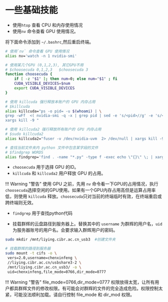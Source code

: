 # 一些基础技能
* 使用`htop` 查看 CPU 和内存使用情况
* 使用`nv` 命令查看 GPU 使用情况。

将下面命令添加到 `~/.bashrc`,然后重启终端。

```bash
# 使用`nv` 命令查看 GPU 使用情况
alias nv='watch -n 1 nvidia-smi'

# 使用某几个GPU (0,1,2,3), 其它GPU不用
# $choosecuda 0,1,2,3   $choosecuda 3
function choosecuda {
    if [ -z "$1" ]; then num=0; else num="$1" ; fi
    CUDA_VISIBLE_DEVICES=$num
    export CUDA_VISIBLE_DEVICES
}

# 使用 killcuda 强行释放本账户的 GPU 内存占用
# $killcuda
alias killcuda="ps -o pid= -u $(whoami) | \
grep -wFf  <( nvidia-smi -q -x | grep pid | sed -e 's/<pid>//g' -e 's/<\/pid>//g' -e 's/^[[:space:]]*//' | sort | uniq ) | \
xargs kill -9 "

# 使用 killcuda2 强行释放所有账户的 GPU 内存占用
# $sudo killcuda2
alias killcuda2="fuser -v /dev/nvidia-uvm  2> /dev/null | xargs kill -9 "

# 查找当前文件夹内 python 文件中包含某字段的文件
# $findgrep WORDS
alias findgrep='find . -name "*.py" -type f -exec echo \"{}\" \; | xargs grep -n '
```

* `choosecuda` 用于选择 GPU 的ID。
* `killcuda` 和 `killcuda2` 用户释放 GPU 的占用。

!!! Warning "警告"
    使用 GPU 之前，先用 `nv` 命令看一下GPU的占用情况，执行`choosecuda`选择空闲的GPU使用。如果有一个GPU内存占用高但是运算占用率低，则使用 `killcuda` 释放。`choosecuda`只对当前的终端临时有效，在终端重启或跨终端则无效。

* `findgrep` 用于查找python代码

* 挂载群辉的云盘路径到服务器上。替换其中的 `username` 为群辉的用户名，`uid` 为服务器账号的用户名。会要求输入群辉用户的密码。

```bash
sudo mkdir /mnt/liying.cibr.ac.cn_usb3  #创建文件夹

# 挂载群辉的路径到服务器
sudo mount -t cifs -o \
 vers=2.0,username=chenxinfeng \
 //liying.cibr.ac.cn/usbshare3-2 \
 /mnt/liying.cibr.ac.cn_usb3/ -o \
 uid=chenxinfeng,file_mode=0766,dir_mode=0777
```

!!! Warning "警告"
    file_mode=0766,dir_mode=0777 权限放得太宽，让所有用户都具群辉文件的修改权限。有可能会对群辉的文件的完全造成危险。权限控制太紧，可能没法顺利加载。请自行控制 file_mode 和 dir_mod 权限。

